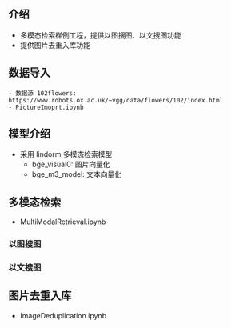 ## 介绍
- 多模态检索样例工程，提供以图搜图、以文搜图功能
- 提供图片去重入库功能

## 数据导入
    - 数据源 102flowers: https://www.robots.ox.ac.uk/~vgg/data/flowers/102/index.html
    - PictureImoprt.ipynb

## 模型介绍
- 采用 lindorm 多模态检索模型
    - bge_visual0: 图片向量化
    - bge_m3_model: 文本向量化


## 多模态检索
- MultiModalRetrieval.ipynb

### 以图搜图

### 以文搜图

## 图片去重入库
- ImageDeduplication.ipynb
